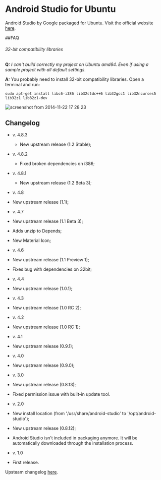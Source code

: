Android Studio for Ubuntu
=====================

Android Studio by Google packaged for Ubuntu.
Visit the official website [here](http://paolorotolo.github.io/android-studio/).

##FAQ
###### 32-bit compatibility libraries
**Q:** *I can't build correctly my project on Ubuntu amd64. Even if using a sample project with all default settings.*

**A:** You probably need to install 32-bit compatibility libraries. Open a terminal and run:

``` sudo apt-get install libc6-i386 lib32stdc++6 lib32gcc1 lib32ncurses5 lib32z1 lib32z1-dev ```

![screenshot from 2014-11-22 17 28 23](https://cloud.githubusercontent.com/assets/5623301/5154769/fbb162a8-726c-11e4-81ce-503a2622bfba.png)

## Changelog
* v. 4.8.3
  *  New upstream release (1.2 Stable);

* v. 4.8.2
  *  Fixed broken dependencies on i386;

* v. 4.8.1
  *  New upstream release (1.2 Beta 3);

*  v. 4.8
  *  New upstream release (1.1);

*  v. 4.7
  *  New upstream release (1.1 Beta 3);
  *  Adds unzip to Depends;
  *  New Material Icon;

*  v. 4.6
  *  New upstream release (1.1 Preview 1);
  *  Fixes bug with dependencies on 32bit;

*  v. 4.4
  *  New upstream release (1.0.1);

*  v. 4.3
  *  New upstream release (1.0 RC 2);

*  v. 4.2
  *  New upstream release (1.0 RC 1);

*  v. 4.1
  *  New upstream release (0.9.1);

*  v. 4.0
  *  New upstream release (0.9.0);

*  v. 3.0
  *  New upstream release (0.8.13);
  *  Fixed permission issue with built-in update tool.

*  v. 2.0
  *  New install location (from '/usr/share/android-studio' to '/opt/android-studio');
  *  New upstream release (0.8.12);
  *  Android Studio isn't included in packaging anymore. It will be automatically downloaded through the installation process.

*  v. 1.0
  *  First release.

Upsteam changelog [here](http://tools.android.com/recent).
